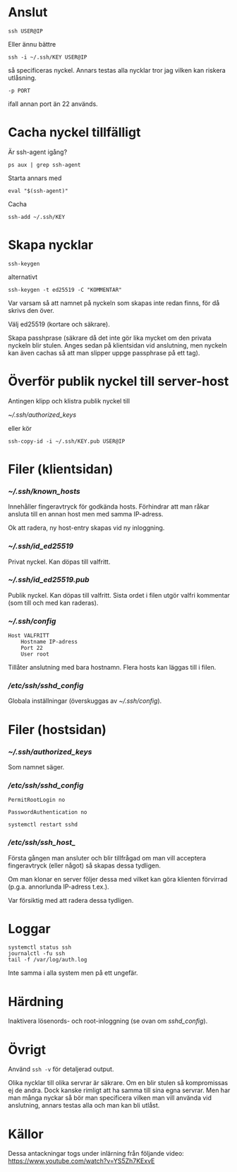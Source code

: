 # Anslut

`ssh USER@IP`

Eller ännu bättre

`ssh -i ~/.ssh/KEY USER@IP`

så specificeras nyckel. Annars testas alla nycklar tror jag vilken kan riskera utlåsning.

`-p PORT`

ifall annan port än 22 används.

# Cacha nyckel tillfälligt

Är ssh-agent igång?

`ps aux | grep ssh-agent`

Starta annars med

`eval "$(ssh-agent)"`

Cacha

`ssh-add ~/.ssh/KEY`

# Skapa nycklar

`ssh-keygen`

alternativt

`ssh-keygen -t ed25519 -C "KOMMENTAR"`

Var varsam så att namnet på nyckeln som skapas inte redan finns, för då skrivs den över.

Välj ed25519 (kortare och säkrare).

Skapa passhprase (säkrare då det inte gör lika mycket om den privata nyckeln blir stulen. Anges sedan på klientsidan vid anslutning, men nyckeln kan även cachas så att man slipper uppge passphrase på ett tag).

# Överför publik nyckel till server-host

Antingen klipp och klistra publik nyckel till 

*~/.ssh/authorized_keys* 

eller kör

`ssh-copy-id -i ~/.ssh/KEY.pub USER@IP`

# Filer (klientsidan)

### *~/.ssh/known_hosts* <br>
Innehåller fingeravtryck för godkända hosts. Förhindrar att man råkar ansluta till en annan host men med samma IP-adress.

Ok att radera, ny host-entry skapas vid ny inloggning.

### *~/.ssh/id_ed25519* 

Privat nyckel. Kan döpas till valfritt.

### *~/.ssh/id_ed25519.pub*

Publik nyckel. Kan döpas till valfritt. Sista ordet i filen utgör valfri kommentar (som till och med kan raderas).

### *~/.ssh/config* 

```
Host VALFRITT
    Hostname IP-adress
    Port 22
    User root
```

Tillåter anslutning med bara hostnamn.
Flera hosts kan läggas till i filen.

### */etc/ssh/sshd_config*

Globala inställningar (överskuggas av *~/.ssh/config*).

# Filer (hostsidan)

### *~/.ssh/authorized_keys* 

Som namnet säger.

### */etc/ssh/sshd_config*

`PermitRootLogin no`

`PasswordAuthentication no`

`systemctl restart sshd`

### */etc/ssh/ssh_host_*

Första gången man ansluter och blir tillfrågad om man vill acceptera fingeravtryck (eller något) så skapas dessa tydligen.

Om man klonar en server följer dessa med vilket kan göra klienten förvirrad (p.g.a. annorlunda IP-adress t.ex.).

Var försiktig med att radera dessa tydligen.

# Loggar

`systemctl status ssh` <br>
`journalctl -fu ssh` <br>
`tail -f /var/log/auth.log`

Inte samma i alla system men på ett ungefär.

# Härdning

Inaktivera lösenords- och root-inloggning (se ovan om *sshd_config*).

# Övrigt

Använd `ssh -v` för detaljerad output.

Olika nycklar till olika servrar är säkrare. Om en blir stulen så kompromissas ej de andra. Dock kanske rimligt att ha samma till sina egna servrar. Men har man många nyckar så bör man specificera vilken man vill använda vid anslutning, annars testas alla och man kan bli utlåst.

# Källor

Dessa antackningar togs under inlärning från följande video: https://www.youtube.com/watch?v=YS5Zh7KExvE
